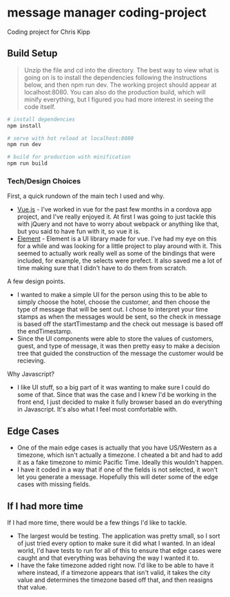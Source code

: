 # message manager coding-project

 Coding project for Chris Kipp

## Build Setup

>Unzip the file and cd into the directory. The best way to view what is going on is to install the dependencies following the instructions below, and then npm run dev. The working project should appear at localhost:8080. You can also do the production build, which will minify everything, but I figured you had more interest in seeing the code itself.

``` bash
# install dependencies
npm install

# serve with hot reload at localhost:8080
npm run dev

# build for production with minification
npm run build
```

### Tech/Design Choices
First, a quick rundown of the main tech I used and why.
* [Vue.js](https://vuejs.org/) - I've worked in vue for the past few months in a cordova app project, and I've really enjoyed it. At first I was going to just tackle this with jQuery and not have to worry about webpack or anything like that, but you said to have fun with it, so vue it is.
* [Element](http://element.eleme.io/#/en-US) - Element is a UI library made for vue. I've had my eye on this for a while and was looking for a little project to play around with it. This seemed to actually work really well as some of the bindings that were included, for example, the selects were prefect. It also saved me a lot of time making sure that I didn't have to do them from scratch.

A few design points.
* I wanted to make a simple UI for the person using this to be able to simply choose the hotel, choose the customer, and then choose the type of message that will be sent out. I chose to interpret your time stamps as when the messages would be sent, so the check in message is based off the startTimestamp and the check out message is based off the endTimestamp.
* Since the UI components were able to store the values of customers, guest, and type of message, it was then pretty easy to make a decision tree that guided the construction of the message the customer would be recieving.

Why Javascript?
* I like UI stuff, so a big part of it was wanting to make sure I could do some of that. Since that was the case and I knew I'd be working in the front end, I just decided to make it fully browser based an do everything in Javascript. It's also what I feel most comfortable with.

## Edge Cases
* One of the main edge cases is actually that you have US/Western as a timezone, which isn't actually a timezone. I cheated a bit and had to add it as a fake timezone to mimic Pacific Time. Ideally this wouldn't happen.
* I have it coded in a way that if one of the fields is not selected, it won't let you generate a message. Hopefully this will deter some of the edge cases with missing fields.

## If I had more time
If I had more time, there would be a few things I'd like to tackle.
* The largest would be testing. The application was pretty small, so I sort of just tried every option to make sure it did what I wanted. In an ideal world, I'd have tests to run for all of this to ensure that edge cases were caught and that everything was behaving the way I wanted it to.
* I have the fake timezone added right now. I'd like to be able to have it where instead, if a timezone appears that isn't valid, it takes the city value and determines the timezone based off that, and then reasigns that value.



